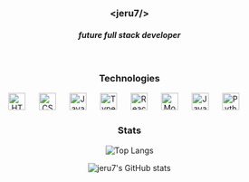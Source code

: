 
<br>

<h3 align="center"> &lt;jeru7/&gt; </h3>
<h4 style="font-style: italic;" align="center">future full stack developer</h4>

<br>

<div align="center">

### Technologies

<img alt="HTML" width="30px" style="padding-right: 20px;" src="https://cdn.jsdelivr.net/gh/devicons/devicon@latest/icons/html5/html5-original.svg">
<img alt="CSS" width="30px" style="padding-right: 20px;" src="https://cdn.jsdelivr.net/gh/devicons/devicon@latest/icons/css3/css3-original.svg">
<img alt="JavaScript" width="30px" style="padding-right: 20px;" src="https://cdn.jsdelivr.net/gh/devicons/devicon@latest/icons/javascript/javascript-original.svg">
<img alt="TypeScript" width="30px" style="padding-right: 20px;" src="https://cdn.jsdelivr.net/gh/devicons/devicon@latest/icons/typescript/typescript-original.svg" />
<img alt="ReactJS" width="30px" style="padding-right: 20px;" src="https://cdn.jsdelivr.net/gh/devicons/devicon@latest/icons/react/react-original.svg">
<img alt="MongoDB" width="30px" style="padding-right: 20px;" src="https://cdn.jsdelivr.net/gh/devicons/devicon@latest/icons/mongodb/mongodb-plain-wordmark.svg" />
<img alt="JavaScript" width="30px" style="padding-right: 20px;" src="https://cdn.jsdelivr.net/gh/devicons/devicon@latest/icons/nodejs/nodejs-plain-wordmark.svg" />
<img alt="Python" width="30px" style="padding-right: 20px;" src="https://cdn.jsdelivr.net/gh/devicons/devicon@latest/icons/python/python-original.svg" />

</div>


<div align="center">

### Stats

![Top Langs](https://github-readme-stats.vercel.app/api/top-langs/?username=jeru7&theme=merko&layout=compact)

![jeru7's GitHub stats](https://github-readme-stats.vercel.app/api?username=jeru7&show_icons=true&theme=merko)


</div>
